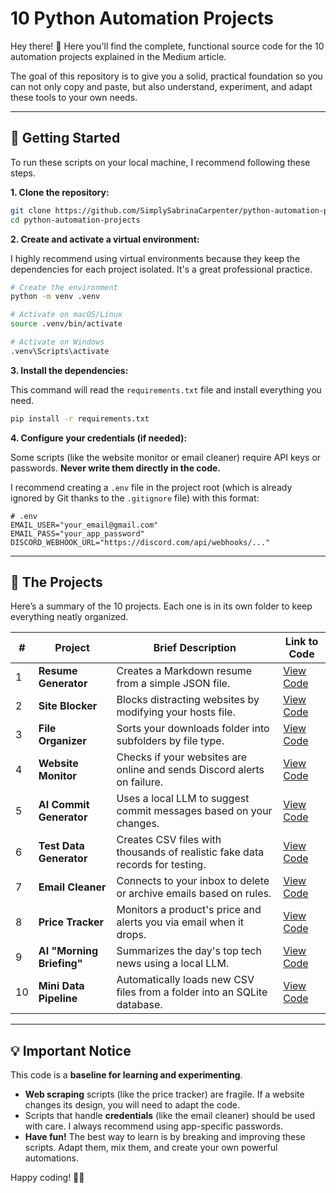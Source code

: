 # 10 Python Automation Projects

Hey there! 👋 Here you'll find the complete, functional source code for the 10 automation projects explained in the Medium article.

The goal of this repository is to give you a solid, practical foundation so you can not only copy and paste, but also understand, experiment, and adapt these tools to your own needs.

---

## 🚀 Getting Started

To run these scripts on your local machine, I recommend following these steps.

**1. Clone the repository:**

```bash
git clone https://github.com/SimplySabrinaCarpenter/python-automation-projects.git
cd python-automation-projects
```

**2. Create and activate a virtual environment:**

I highly recommend using virtual environments because they keep the dependencies for each project isolated. It's a great professional practice.

```bash
# Create the environment
python -m venv .venv

# Activate on macOS/Linux
source .venv/bin/activate

# Activate on Windows
.venv\Scripts\activate
```

**3. Install the dependencies:**

This command will read the `requirements.txt` file and install everything you need.

```bash
pip install -r requirements.txt
```

**4. Configure your credentials (if needed):**

Some scripts (like the website monitor or email cleaner) require API keys or passwords. **Never write them directly in the code.**

I recommend creating a `.env` file in the project root (which is already ignored by Git thanks to the `.gitignore` file) with this format:

```
# .env
EMAIL_USER="your_email@gmail.com"
EMAIL_PASS="your_app_password"
DISCORD_WEBHOOK_URL="https://discord.com/api/webhooks/..."
```

---

## 📂 The Projects

Here’s a summary of the 10 projects. Each one is in its own folder to keep everything neatly organized.

| # | Project | Brief Description | Link to Code |
|---|---|---|---|
| 1 | **Resume Generator** | Creates a Markdown resume from a simple JSON file. | [View Code](./01-resume-generator/) |
| 2 | **Site Blocker** | Blocks distracting websites by modifying your hosts file. | [View Code](./02-site-blocker/) |
| 3 | **File Organizer** | Sorts your downloads folder into subfolders by file type. | [View Code](./03-file-organizer/) |
| 4 | **Website Monitor** | Checks if your websites are online and sends Discord alerts on failure. | [View Code](./04-web-monitor/) |
| 5 | **AI Commit Generator** | Uses a local LLM to suggest commit messages based on your changes. | [View Code](./05-ai-commit-generator/) |
| 6 | **Test Data Generator** | Creates CSV files with thousands of realistic fake data records for testing. | [View Code](./06-data-generator/) |
| 7 | **Email Cleaner** | Connects to your inbox to delete or archive emails based on rules. | [View Code](./07-email-cleaner/) |
| 8 | **Price Tracker** | Monitors a product's price and alerts you via email when it drops. | [View Code](./08-price-tracker/) |
| 9 | **AI "Morning Briefing"** | Summarizes the day's top tech news using a local LLM. | [View Code](./09-ai-briefing/) |
| 10 | **Mini Data Pipeline** | Automatically loads new CSV files from a folder into an SQLite database. | [View Code](./10-data-pipeline/) |

---

## 💡 Important Notice

This code is a **baseline for learning and experimenting**.

*   **Web scraping** scripts (like the price tracker) are fragile. If a website changes its design, you will need to adapt the code.
*   Scripts that handle **credentials** (like the email cleaner) should be used with care. I always recommend using app-specific passwords.
*   **Have fun!** The best way to learn is by breaking and improving these scripts. Adapt them, mix them, and create your own powerful automations.

Happy coding! 👨‍💻
